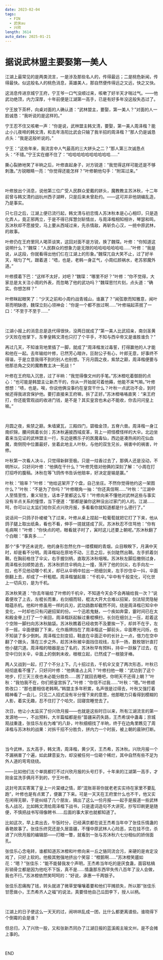 ```yaml
---
date: 2023-02-04
tags:
  - FIN
  - 武侠au
  - 兴欣
length: 3614
auto_date: 2025-01-21
---
```


# 据说武林盟主要娶第一美人

江湖上最常见的是两类流言，一是涉及那些名人的，传得最远；二是桃色新闻，传得最快。似这般名人的桃色消息，英雄美人，那自然便传得远之又远，快之又快。

这消息传进京城宁王府，宁王爷一口气没顺过来，咳嗽了好半天才喘过气。——他武功绝顶，内力深厚，十年前便是江湖第一高手，已是有好多年没这般失态过了。

宁王放下茶杯，向桌对面的人确认道：“武林盟主，要娶，第一美人？”对面的人一脸诚恳：“我听说的是这样的。”

宁王忍不住又咳嗽一声：“你是说，武林盟主韩文清，要娶，第一美人周泽楷？能止小儿夜啼的韩文清，和去年洛阳比武会只输了我半招的周泽楷？”那人仍是诚恳点头：“我是这般听说的。”

宁王：“这些年来，我流言中人气最高的三大姘头之二？”那人第三次诚恳点头：“不错。”宁王实在绷不住了：“哈哈哈哈哈哈哈哈哈哈……”

撕心裂肺地笑了半晌之后，叶修直起身子，对方锐道：“我觉得这样可能还是不够刺激。”方锐眼睛一亮：“你觉得还能怎样？”叶修朝他勾手：“附耳过来。”

<br>

叶修放出个消息，说他第三位广受人民群众爱戴的姘头，魔教教主苏沐秋，十二年前曾与韩文清约战杭州西子湖畔，只是后来未曾赴约。——这可并非他胡编乱造，乃是事实。

只七日之后，江湖上便已流行起，韩文清与初恋情人苏沐秋本是心心相印，只是造化弄人，竟正邪两立，于是不得已挥慧剑斩情丝，与周泽楷相知相许，琴瑟和鸣，苏沐秋却不愿接受，马上要从西域过来，先杀情敌，再斩负心汉，一统中原武林，的故事。

叶修仍在王府里同人喝茶谈笑，这回对面不是方锐，换了魏琛。叶修：“你知道这说明什么？”魏琛：“人民群众的想象力是无限的哈哈哈哈哈哈哈……”叶修：“我是说，从这段，你就看得出他们仨在江湖上的形象。”魏琛兀自大笑不止，过了好半天，喘匀了气，跟着道：“唔，也是，老韩一身正气，小周红颜祸水，老苏邪魔外道。”

叶修摸着下巴：“这样不太好，对吧？”魏琛：“哪里不好？”叶修：“你不觉得，大家总是太关注小周的外表，而忽略了他的武功吗？”魏琛思忖片刻，点头道：“确实。你想怎样？”

叶修眯起眼笑了：“少天之前和小周约战青城山，谁赢了？”闻弦歌而知雅意，闻叶哥而明缺德，魏琛立刻心领神会：“你是一个都不放过啊……”叶修端起茶抿了一口：“不至于不至于……”

<br>

江湖小报上的消息总是迭代得很快，没两日就成了“第一美人比武招亲，南剑圣黄少天败在他掌下，东拳皇韩文清也只打了个平手，不知与西伞帝又是谁胜谁负？”

再过几天，不知谁背地里插了一脚，就成了“周泽楷发过毒誓，打得赢他的人才能和他在一起。去年输给叶修，已然芳心暗许。叵耐公子有心，叶郎无意，好事终不得谐，于是立意我得不到的别人也别想。下月月圆之夜，紫禁之巅，周泽楷便要与他那总角之交的魔教教主决一死战！”

叶修在王府陷入沉思，过了半晌：“我觉得像文州的手笔。”苏沐橙吃着御厨的点心：“也可能是韩盟主让新杰干的，你从一开始就可着他薅，他能不来气嘛。”叶修想想：“啧，也是。唉，你说他俩没事约在皇宫干什么？叶秋一点武功不会，到时候还得我进宫保护他。要打直接来王府嘛，拆了正好。”苏沐橙咯咯直笑：“来王府打，你还能管观战的收进门钱，是不是？其实皇宫也未必不能收，你去问问皇上嘛。”

<br>

月圆之夜，紫禁之巅。朱墙黛瓦，三殿四门，碧楹金顶，五脊六兽。周泽楷一身江南织锦，腰间佩着长剑；苏沐秋遍披西域皮革，背上一把怪模怪样的大伞。北边坐着来当见证的武林盟主一行，东边是瞧乐子的医魔毒仙，西边是凑热闹的花仙血魔，南侧院中位置最好，坐着此地主人叶秋，与他的双生兄长，祸害中的祸害，叶修。

叶秋第一次看人决斗，只觉得新鲜至极。只是一炷香过去了，那俩人还是没动，不明所以，只好问叶修：“他俩在干什么？”叶修凭借对他俩的深刻了解：“小周在打打招呼的腹稿。沐秋在等飞鸽传书告诉他赔率，好决定是输是赢。”

叶秋：“赔率？”叶修：“他给这架开了个盘，自己坐庄。不然你觉得他约这一架图什么？”叶秋：“不是为了你吗？”叶修眼角一抽：“你还真信啊……”叶秋：“江湖中人至情至性，重义轻生，话本子里都这么写！”叶修向来不懂他对武林这些与事实没有半点关系的憧憬，当下便道：“那都是骗你这种没出过家门的人的。江湖……呵，你可以让太监们给你买点兴欣月报，多看看你就知道都是什么德行了。”

说话间一只鸽子扑棱棱飞了过来，叶修从桌上捏起一粒葡萄就把它打了下来，他从鸽子腿上取出纸条，看也不看，伸手一搓就搓成了灰。苏沐秋忍不住骂他：“你有毛病啊！”叶修：“你快点的吧，眼看就子时了，寅时这儿还要上朝呢。”苏沐秋翻了个白眼：“事真多……”

那个“多”字还未说完，他的身形忽然化作一缕模糊的青烟，众目睽睽下，月满中天时，却是看不分明。周泽楷站在原地不动，三息之后，长剑陡然出鞘。左手抓着剑鞘，在胸前格住了伞尖，右手握剑柄，直取苏沐秋咽喉。苏沐秋左脚后撤侧过身，周泽楷长剑顺势追去，苏沐秋抓住伞柄向上一撞，荡开了他的剑尖，右手向左一拉，也不见他动哪个机关，却已从伞柄中拉出一把细剑来，左手抄住伞一抖，伞面倒翻上去，却成了一杆粗棍。周泽楷皱起眉：“千机伞。”伞中有千般变化，可化世上一切兵刃，是为千机。

苏沐秋笑道：“你去年输给了叶修的千机伞，不知道今天会不会再输给我一次？”说着便攻了上去，左棍长而重，右剑细而轻，棍法大开大合难以招架，剑法轻灵隐秘暗蕴杀机。他和叶修虽用一样的兵刃，武功路数却截然不同，绕是周泽楷已知伞中变化，一时却也只有闪避招架的份。一个迅若鬼魅，一个疾如奔雷，霎时间已在太和殿金脊上打了一个来回，周泽楷跃起躲过重棍横扫，长剑在细剑上一压，趁着这个空隙一脚扫向苏沐秋脑袋。苏沐秋瞧着已经收势不及要挨一下，却并不在乎，左手一摇，伞面便翻了下来，化作盾牌挡在了周泽楷这一脚前头，伞面寒光闪烁，也不知装了多少倒刺。周泽楷立刻变招，鞋底在伞面正中的长针上一点，借力在空中翻了个跟头，落在三步之外，趁苏沐秋被伞面挡住视线，左手一扬，数枚银针直打他小腿穴道。周泽楷的暗器是出了名的，苏沐秋早有预料，持伞一跃躲了过去，在空中归剑关伞，伞面上的倒刺未收，根根立起，已然成了一根狼牙棒。

两人又战到一起，打了个不分上下。几十招过去，千机伞又变了两次形态，叶秋已经彻底看不懂了，只好问叶修：“他俩谁占上风？”叶修扫他一眼：“武功到了这个地步，打三天三夜也未必能分胜负……困了就回去睡吧，你明天不还得上朝？”叶秋：“我怕我不在，你们把皇宫拆了。”叶修：“你信不过我……”叶秋：“嗯。”叶修顺势改口：“那也要相信老韩啊。”韩盟主多年积累，名声很是过得去，叶秋又强打着精神看了一会儿，只见二人招式没有半分慢下来的意思，他那眼力只看得到模糊的人影，着实无趣，忍不住打了个哈欠，回寝宫睡觉去了。

次日，他让小太监买了份兴欣月报——也就是这些时日以来，所有江湖流言的第一发源地——，不出预料，大半篇幅都是些“苗疆采药失路，王杰希误中蛊毒；京城观战重逢，张佳乐左右为难”的八卦，叶秋细细找了半晌，终于在边角里瞧见了周泽楷与苏沐秋的战果：对拆千招不分胜负，拼内力一个时辰，被上朝的晨钟打断。

<br>

当今武林，五大高手，韩文清，周泽楷，黄少天，王杰希，苏沐秋。兴欣月报一个不漏祸害了个遍，如此肆意妄为，却没被任何一位砸个稀烂，其中自然有些不足为外人道的弯弯绕绕。

——比如他们五个单挑都打不过兴欣月报的头号打手，十年来的江湖第一高手，才刚金盆洗手俩月不到的，宁王叶修。

这封号其实寄寓了皇上一片棠棣之情，即“混账哥哥你就老老实实待在家里不要乱跑”，叶修也是有点累了，便赢了下来。可是一天天在王府里什么也不干，他又实在闲得无聊，于是纠结了几个朋友，搞出了这么一份月报——起手是报道一些武林名人战况，比如韩文清给周泽楷下战书，只是遣词造句不大讲究，抄写印刷更是随便，不慎把战书写得像聘书……后面的事大家也就都知道了。

比如这次，早上卖出去，午饭时分，已经满京都在说王杰希当年中了张佳乐情蛊的香艳故事了。张佳乐终究还是久居苗疆，不懂中原武林人心险恶，实在挂不住，杀进了兴欣月报的编辑部——打眼一瞥，就看到一张与苏沐秋六七分相似的娇俏面孔。

张佳乐心念电转，谁都知道苏沐橙和叶修向来一丘之貉同流合污，来硬的是肯定没戏了，只好上软的。他极其勉强地挤出个笑容：“橙鹅啊……”苏沐橙笑靥如花：“嗯？”张佳乐：“能不能替我发个声明，王杰希当年吃的是厌食蛊，面容枯槁形销骨立都是因为他吃不下饭，真不是……情蛊那东西早失传八百年了没人会做，我也不行。”苏沐橙依然笑呵呵的：“好说，承惠一千两银子。

张佳乐忍痛掏了钱，转头就进了微草堂嚷嚷着要和他们平摊损失，所以那“张佳乐甘愿做小，王杰希齐人之福”的说法，真要怪他自己瓜田李下，授人以柄。

<br>

江湖上的日子便这么一天天的过，闹哄哄乱成一团，比什么都更离谱些。谁晓得下个倒霉的会是谁？

但总归，入了兴欣一股，又和张新杰同办了江湖日报的蓝溪阁主喻文州，是不会摊上事的。

<br>

END
